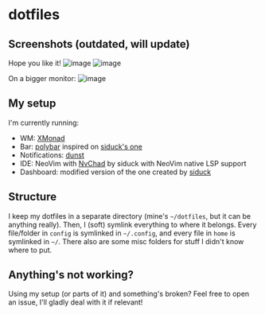 # dotfiles

## Screenshots (outdated, will update)

Hope you like it!
![image](https://user-images.githubusercontent.com/41871589/170653122-48f35b49-e4df-4f11-80cf-b74526cace83.png)
![image](https://user-images.githubusercontent.com/41871589/170653379-ad51b72b-ffce-47da-81a1-ca14606c500a.png)

On a bigger monitor:
![image](https://user-images.githubusercontent.com/41871589/170653467-2bda581b-1fd4-46e3-b530-a310e7b16ed4.png)

## My setup

I'm currently running:

- WM: [XMonad](https://xmonad.org/)
- Bar: [polybar](https://github.com/polybar/polybar) inspired on [siduck's one](https://github.com/siduck/dotfiles)
- Notifications: [dunst](https://github.com/dunst-project/dunst)
- IDE: NeoVim with [NvChad](https://nvchad.github.io/) by siduck with NeoVim native LSP support
- Dashboard: modified version of the one created by [siduck](https://github.com/siduck/chadwm)

## Structure

I keep my dotfiles in a separate directory (mine's `~/dotfiles`, but it can be anything really).
Then, I (soft) symlink everything to where it belongs. Every file/folder in `config` is symlinked in `~/.config`, and every file in `home` is symlinked in `~/`.
There also are some misc folders for stuff I didn't know where to put.

## Anything's not working?

Using my setup (or parts of it) and something's broken? Feel free to open an issue, I'll gladly deal with it if relevant!
